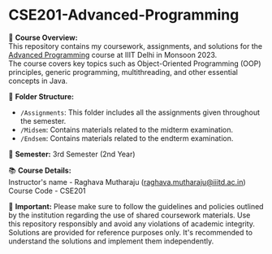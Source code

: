 # CSE201-Advanced-Programming

📘 **Course Overview:** <br>
This repository contains my coursework, assignments, and solutions for the [Advanced Programming](https://techtree.iiitd.edu.in/viewDescription/filename?=CSE201) course at IIIT Delhi in Monsoon 2023. <br>
The course covers key topics such as Object-Oriented Programming (OOP) principles, generic programming, multithreading, and other essential concepts in Java.

📂 **Folder Structure:**
- `/Assignments`: This folder includes all the assignments given throughout the semester.
- `/Midsem`: Contains materials related to the midterm examination.
- `/Endsem`: Contains materials related to the endterm examination.

📅 **Semester:**
3rd Semester (2nd Year)

📚 **Course Details:**<br>
Instructor's name - Raghava Mutharaju (raghava.mutharaju@iiitd.ac.in)<br>
Course Code - CSE201

📌 **Important:**
Please make sure to follow the guidelines and policies outlined by the institution regarding the use of shared coursework materials. Use this repository responsibly and avoid any violations of academic integrity. Solutions are provided for reference purposes only. It's recommended to understand the solutions and implement them independently.

